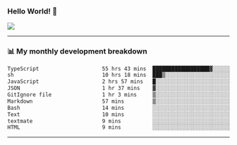 ### Hello World! 👋

<a>
  <img align="center" src="https://github-readme-stats.vercel.app/api?username=megatunger&count_private=true&include_all_commits=true&bg_color=30,56CCF2,2F80ED&title_color=fff&text_color=fff" />
</a>

------
### 📊 My monthly development breakdown

<!--START_SECTION:waka-->

```txt
TypeScript                    55 hrs 43 mins  ██████████████████▓░░░░░░   74.82 %
sh                            10 hrs 18 mins  ███▒░░░░░░░░░░░░░░░░░░░░░   13.84 %
JavaScript                    2 hrs 57 mins   █░░░░░░░░░░░░░░░░░░░░░░░░   03.97 %
JSON                          1 hr 37 mins    ▓░░░░░░░░░░░░░░░░░░░░░░░░   02.17 %
GitIgnore file                1 hr 3 mins     ▒░░░░░░░░░░░░░░░░░░░░░░░░   01.41 %
Markdown                      57 mins         ▒░░░░░░░░░░░░░░░░░░░░░░░░   01.29 %
Bash                          14 mins         ░░░░░░░░░░░░░░░░░░░░░░░░░   00.33 %
Text                          10 mins         ░░░░░░░░░░░░░░░░░░░░░░░░░   00.25 %
textmate                      9 mins          ░░░░░░░░░░░░░░░░░░░░░░░░░   00.22 %
HTML                          9 mins          ░░░░░░░░░░░░░░░░░░░░░░░░░   00.22 %
```

<!--END_SECTION:waka-->

------
